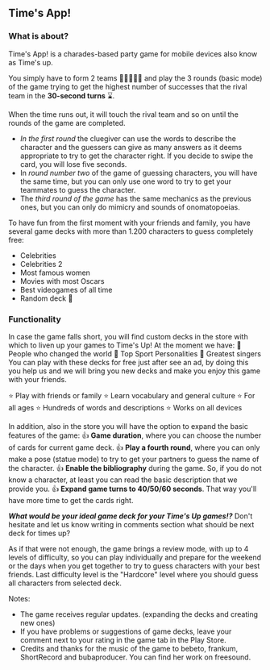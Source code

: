 ## Time's App!

### What is about?
Time's App! is a charades-based party game for mobile devices also know as Time's up.

You simply have to form 2 teams 🧑🏾‍🤝‍🧑🏼 and play the 3 rounds (basic mode) of the game trying to get the highest number of successes that the rival team in the **30-second turns** ⌛.

When the time runs out, it will touch the rival team and so on until the rounds of the game are completed.

- *In the first round* the cluegiver can use the words to describe the character and the guessers can give as many answers as it deems appropriate to try to get the character right. If you decide to swipe the card, you will lose five seconds.
- In *round number two* of the game of guessing characters, you will have the same time, but you can only use one word to try to get your teammates to guess the character.
- The *third round of the game* has the same mechanics as the previous ones, but you can only do mimicry and sounds of onomatopoeias.

To have fun from the first moment with your friends and family, you have several game decks with more than 1.200 characters to guess completely free:
- Celebrities
- Celebrities 2
- Most famous women
- Movies with most Oscars
- Best videogames of all time
- Random deck 🔀

### Functionality
In case the game falls short, you will find custom decks in the store with which to liven up your games to Time's Up! At the moment we have:
👩 People who changed the world
🦺 Top Sport Personalities
🦒 Greatest singers
You can play with these decks for free just after see an ad, by doing this you help us and we will bring you new decks and make you enjoy this game with your friends.

⭐ Play with friends or family
⭐ Learn vocabulary and general culture
⭐ For all ages
⭐ Hundreds of words and descriptions
⭐ Works on all devices

In addition, also in the store you will have the option to expand the basic features of the game:
👍 **Game duration**, where you can choose the number of cards for current game deck.
👍 **Play a fourth round**, where you can only make a pose (statue mode) to try to get your partners to guess the name of the character.
👍 **Enable the bibliography** during the game. So, if you do not know a character, at least you can read the basic description that we provide you.
👍 **Expand game turns to 40/50/60 seconds**. That way you'll have more time to get the cards right.

***What would be your ideal game deck for your Time's Up games!?*** Don't hesitate and let us know writing in comments section what should be next deck for times up?

As if that were not enough, the game brings a review mode, with up to 4 levels of difficulty, so you can play individually and prepare for the weekend or the days when you get together to try to guess characters with your best friends. Last difficulty level is the "Hardcore" level where you should guess all characters from selected deck.

Notes:
- The game receives regular updates. (expanding the decks and creating new ones)
- If you have problems or suggestions of game decks, leave your comment next to your rating in the game tab in the Play Store.
- Credits and thanks for the music of the game to bebeto, frankum, ShortRecord and bubaproducer. You can find her work on freesound.

